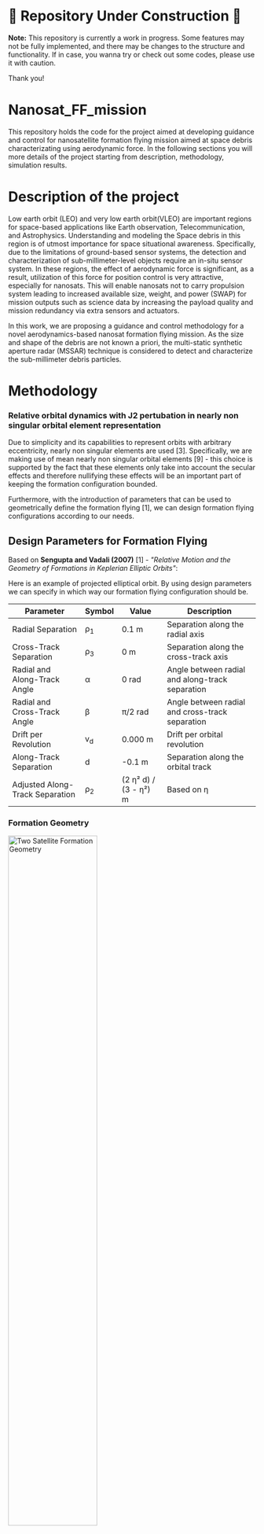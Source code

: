 # 🚧 Repository Under Construction 🚧

**Note:** This repository is currently a work in progress. Some features may not be fully implemented, and there may be changes to the structure and functionality. If in case, you wanna try or check out some codes, please use it with caution.

Thank you!

# Nanosat_FF_mission

This repository holds the code for the project aimed at developing guidance and control for nanosatellite formation flying mission aimed at space debris characterizating using aerodynamic force. In the following sections you will more details of the project starting from description, methodology, simulation results.

# Description of the project

Low earth orbit (LEO) and very low earth orbit(VLEO)  are important regions for space-based applications like Earth observation, Telecommunication, and Astrophysics. Understanding and modeling the Space debris in this region is of utmost importance for space situational awareness. Specifically, due to the limitations of ground-based sensor systems, the detection and characterization of sub-millimeter-level objects require an in-situ sensor system. In these regions, the effect of aerodynamic force is significant, as a result, utilization of this force for position control is very attractive, especially for nanosats. This will enable nanosats not to carry propulsion system leading to increased available size, weight, and power (SWAP) for mission outputs such as science data by increasing the payload quality and mission redundancy via extra sensors and actuators. 	
 
In this work, we are proposing a guidance and control methodology for a novel aerodynamics-based nanosat formation flying mission. As the size and shape of the debris are not known a priori, the multi-static synthetic aperture radar (MSSAR) technique is considered to detect and characterize the sub-millimeter debris particles. 


# Methodology

### Relative orbital dynamics with J2 pertubation in nearly non singular orbital element representation

Due to simplicity and its capabilities to represent orbits with arbitrary eccentricity, nearly non singular elements are used [3]. Specifically, we are making use of mean nearly non singular orbital elements [9] - this choice is supported by the fact that these elements only take into account the secular effects and therefore nullifying these effects will be an important part of keeping the formation configuration bounded.

Furthermore, with the introduction of parameters that can be used to geometrically define the formation flying [1], we can design formation flying configurations according to our needs. 

## Design Parameters for Formation Flying

Based on **Sengupta and Vadali (2007)** [1] - _"Relative Motion and the Geometry of Formations in Keplerian Elliptic Orbits"_:

Here is an example of projected elliptical orbit. By using design parameters we can specify in which way our formation flying configuration should be.

| Parameter               | Symbol  | Value | Description                                             |
|-------------------------|---------|-------|---------------------------------------------------------|
| Radial Separation       | ρ<sub>1</sub> | 0.1 m | Separation along the radial axis                       |
| Cross-Track Separation  | ρ<sub>3</sub> | 0 m   | Separation along the cross-track axis                  |
| Radial and Along-Track Angle | α | 0 rad | Angle between radial and along-track separation         |
| Radial and Cross-Track Angle | β  | π/2 rad | Angle between radial and cross-track separation         |
| Drift per Revolution    | v<sub>d</sub> | 0.000 m | Drift per orbital revolution                           |
| Along-Track Separation  | d  | -0.1 m | Separation along the orbital track                     |
| Adjusted Along-Track Separation | ρ<sub>2</sub> | (2 η² d) / (3 - η²) m | Based on η |

### Formation Geometry
<img src="Readme_helper_files/case1.png" alt="Two Satellite Formation Geometry" width="60%">

### Figure 1: Along track vs Radial
<img src="Readme_helper_files/yvsx.png" alt="Along track vs Radial" width="50%">

### Figure 2: Along track vs Cross track
<img src="Readme_helper_files/yvsz.png" alt="Along track vs Cross track" width="50%">

### Figure 3: Cross track vs Radial
<img src="Readme_helper_files/zvsx.png" alt="Cross track vs Radial" width="50%">

## Aerodynamic Forces Calculation

For our project, as we are considering VLEO region, aerodynamic forces like drag and lift are key to the dynamics of nanosatellites. These forces can be calculated using models suited for rarefied environments, such as the Modified Sentman Model. This model considers drag and lift coefficients, which describe the aerodynamic forces acting on satellite surfaces.

Drag Force: The drag force opposes the satellite’s motion and is determined by the atmospheric density, the satellite’s drag coefficient and cross-sectional area, and the relative velocity between the satellite and atmosphere.

Lift Force: The lift force acts perpendicular to the drag and depends on similar factors, including the lift coefficient and the orientation of the satellite relative to its velocity.

The Modified Sentman Model (detailed information can be found in [8] and [7]) is used to calculate these coefficients in VLEO, accounting for interactions between atmospheric particles and satellite surfaces. This approach models each cube face of a satellite as a flat plate and calculates the lift and drag coefficients based on the orientation and relative velocity of the satellite.

These aerodynamic force calculations are essential for accurately modeling and controlling satellite behavior in low-density, free molecular flow environments like VLEO.



# Repo directory structure
```markdown
├── core
├── Testing
├── README.md
└── .gitignore
```

- **core** contains the functions and details related to core part of project that includes attitude dynamics models, kinematics, translation dynamics, etc.
- **Testing** contains the files for testing - for example integration of different dynamics model. 

# Simulation

- Entire dynamics integration can be seen by using main_script_test.py present inside Testing folder. Basically we are integrating 14 dimensional state vector with zero control input. Essentially a open loop intgration procedure. I will update this section as soon as we have more results. I assume that you install minimum required packages (run pip install -r requirement.txt before running the script) to run the script.



# References

## References

1. **Sengupta, P., and Vadali, S. R. (2007)**  
   *Relative Motion and the Geometry of Formations in Keplerian Elliptic Orbits with Arbitrary Eccentricity*.  
   *DOI:* [10.2514/1.25941](https://doi.org/10.2514/1.25941)

2. **Traub, C., Fasoulas, S., and Herdrich, G. (2022)**  
   *A Planning Tool for Optimal Three-Dimensional Formation Flight Maneuvers of Satellites in VLEO Using Aerodynamic Lift and Drag via Yaw Angle Deviations*.  
   *DOI:* [10.1016/J.ACTAASTRO.2022.04.010](https://doi.org/10.1016/J.ACTAASTRO.2022.04.010)

3. **Roscoe, C. W. T., Westphal, J. J., Griesbach, J. D., and Schaub, H. (2015)**  
   *Formation Establishment and Reconfiguration Using Differential Elements in J2-Perturbed Orbits*.  
   *Journal:* Journal of Guidance Control and Dynamics  
   *DOI:* [10.2514/1.G000999](https://doi.org/10.2514/1.G000999)

4. **Curtis, Howard D. (2020)**  
   *Orbital Mechanics for Engineering Students: Revised Reprint*.  
   *Publisher:* Butterworth-Heinemann

5. **Schaub, H., and Junkins, J. L. (2018)**  
   *Analytical Mechanics of Space Systems*.  
   *Publisher:* American Institute of Aeronautics and Astronautics, Incorporated

6. **Vallado, D. A. (2001)**  
   *Fundamentals of Astrodynamics and Applications, 4th ed.*  
   *Series:* Space Technology Library

7. **Traub, C., Herdrich, G., and Fasoulas, S. (2020)**  
   *Influence of Energy Accommodation on a Robust Spacecraft Rendezvous Maneuver Using Differential Aerodynamic Forces*.  
   *Journal:* CEAS Space Journal, vol. 12, pp. 43–63. Springer

8. **Sentman, L. H. (1961)**  
   *Free Molecule Flow Theory and Its Application to the Determination of Aerodynamic Forces*.  
   *Publisher:* Lockheed Missiles & Space Company, a Division of Lockheed Aircraft Corporation

9. **Schaub, H., Vadali, S. R., Junkins, J. L., and Alfriend, K. T. (2000)**  
   *Spacecraft Formation Flying Control Using Mean Orbit Elements*.  
   *Journal:* The Journal of the Astronautical Sciences, vol. 48, pp. 69–87. Springer
